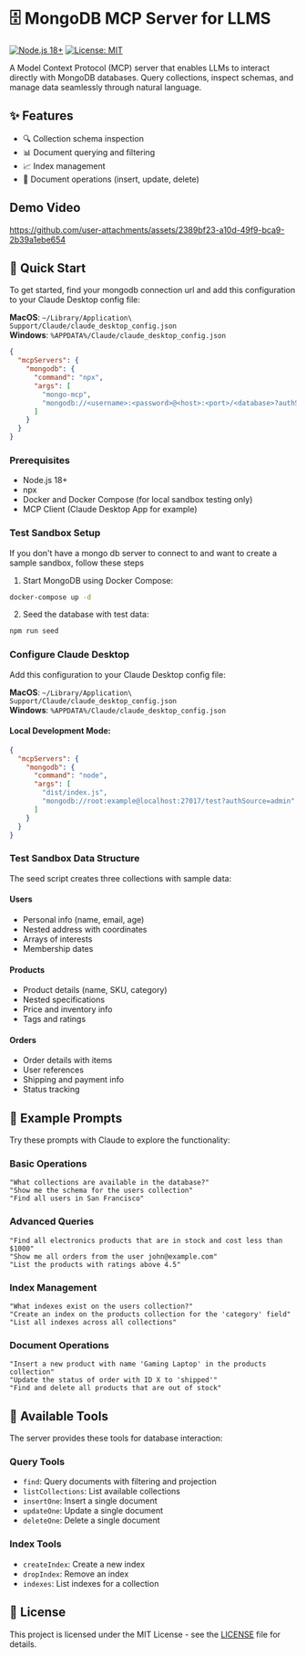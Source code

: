 # 🗄️ MongoDB MCP Server for LLMS

[![Node.js 18+](https://img.shields.io/badge/node-18%2B-blue.svg)](https://nodejs.org/en/)
[![License: MIT](https://img.shields.io/badge/License-MIT-yellow.svg)](https://opensource.org/licenses/MIT)

A Model Context Protocol (MCP) server that enables LLMs to interact directly with MongoDB databases. Query collections, inspect schemas, and manage data seamlessly through natural language.

## ✨ Features

- 🔍 Collection schema inspection
- 📊 Document querying and filtering
- 📈 Index management
- 📝 Document operations (insert, update, delete)

## Demo Video


https://github.com/user-attachments/assets/2389bf23-a10d-49f9-bca9-2b39a1ebe654




## 🚀 Quick Start

To get started, find your mongodb connection url and add this configuration to your Claude Desktop config file:

**MacOS**: `~/Library/Application\ Support/Claude/claude_desktop_config.json`  
**Windows**: `%APPDATA%/Claude/claude_desktop_config.json`

```json
{
  "mcpServers": {
    "mongodb": {
      "command": "npx",
      "args": [
        "mongo-mcp",
        "mongodb://<username>:<password>@<host>:<port>/<database>?authSource=admin"
      ]
    }
  }
}
```

### Prerequisites

- Node.js 18+
- npx
- Docker and Docker Compose (for local sandbox testing only)
- MCP Client (Claude Desktop App for example)

### Test Sandbox Setup

If you don't have a mongo db server to connect to and want to create a sample sandbox, follow these steps

1. Start MongoDB using Docker Compose:

```bash
docker-compose up -d
```

2. Seed the database with test data:

```bash
npm run seed
```

### Configure Claude Desktop

Add this configuration to your Claude Desktop config file:

**MacOS**: `~/Library/Application\ Support/Claude/claude_desktop_config.json`  
**Windows**: `%APPDATA%/Claude/claude_desktop_config.json`

#### Local Development Mode:

```json
{
  "mcpServers": {
    "mongodb": {
      "command": "node",
      "args": [
        "dist/index.js",
        "mongodb://root:example@localhost:27017/test?authSource=admin"
      ]
    }
  }
}
```

### Test Sandbox Data Structure

The seed script creates three collections with sample data:

#### Users

- Personal info (name, email, age)
- Nested address with coordinates
- Arrays of interests
- Membership dates

#### Products

- Product details (name, SKU, category)
- Nested specifications
- Price and inventory info
- Tags and ratings

#### Orders

- Order details with items
- User references
- Shipping and payment info
- Status tracking

## 🎯 Example Prompts

Try these prompts with Claude to explore the functionality:

### Basic Operations

```plaintext
"What collections are available in the database?"
"Show me the schema for the users collection"
"Find all users in San Francisco"
```

### Advanced Queries

```plaintext
"Find all electronics products that are in stock and cost less than $1000"
"Show me all orders from the user john@example.com"
"List the products with ratings above 4.5"
```

### Index Management

```plaintext
"What indexes exist on the users collection?"
"Create an index on the products collection for the 'category' field"
"List all indexes across all collections"
```

### Document Operations

```plaintext
"Insert a new product with name 'Gaming Laptop' in the products collection"
"Update the status of order with ID X to 'shipped'"
"Find and delete all products that are out of stock"
```

## 📝 Available Tools

The server provides these tools for database interaction:

### Query Tools

- `find`: Query documents with filtering and projection
- `listCollections`: List available collections
- `insertOne`: Insert a single document
- `updateOne`: Update a single document
- `deleteOne`: Delete a single document

### Index Tools

- `createIndex`: Create a new index
- `dropIndex`: Remove an index
- `indexes`: List indexes for a collection

## 📜 License

This project is licensed under the MIT License - see the [LICENSE](LICENSE) file for details.

